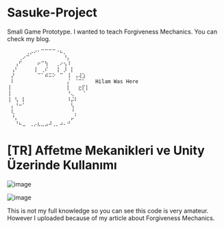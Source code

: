 # Sasuke-Project
Small Game Prototype. I wanted to teach Forgiveness Mechanics. You can check my blog.
```
⠀⠀⠀⠀⠀⢀⡠⠔⠂⠉⠉⠉⠉⠐⠦⡀⠀⠀⠀⠀⠀⠀
⠀⠀⠀⢀⠔⠉⠀⠀⠀⠀⠀⠀⠀⠀⠀⠘⡄⠀⠀⠀⠀⠀
⠀⠀⢠⠋⠀⠀⠀⠀⠖⠉⢳⠀⠀⢀⠔⢢⠸⠀⠀⠀⠀⠀
⠀⢠⠃⠀⠀⠀⠀⢸⠀⢀⠎⠀⠀⢸⠀⡸⠀⡇⠀⠀⠀⠀
⠀⡜⠀⠀⠀⠀⠀⠀⠉⠁⠾⠭⠕⠀⠉⠀⢸⠀⢠⢼⣱⠀
⠀⠇⠀⠀⠀⠀⠀⠀⠀⠀⠀⠀⠀⠀⠀⠀⡌⠀⠈⠉⠁⠀  Hilam Was Here
⢸⠀⠀⠀⠀⠀⠀⠀⠀⠀⠀⠀⠀⠀⠀⠀⡇⠀⠀⣖⡏⡇  
⢸⠀⠀⠀⠀⠀⠀⠀⠀⠀⠀⠀⠀⠀⠀⠀⠘⢄⠀⠀⠈⠀
⢸⠀⢣⠀⡇⠀⠀⠀⠀⠀⠀⠀⠀⠀⠀⠀⠸⡬⠇⠀⠀⠀
⠀⡄⠘⠒⠁⠀⠀⠀⠀⠀⠀⠀⠀⠀⠀⠀⠀⢣⠀⠀⠀⠀
⠀⢇⠀⠀⠀⠀⠀⠀⠀⠀⠀⠀⠀⠀⠀⠀⠀⠘⡀⠀⠀⠀
⠀⠘⡄⠀⠀⠀⠀⠀⠀⠀⠀⠀⠀⠀⠀⠀⠀⡤⠁⠀⠀⠀
⠀⠀⠘⠦⣀⠀⢀⡠⣆⣀⣠⠼⢀⡀⠴⠄⠚⠀⠀⠀⠀⠀
```
<h1 href="https://medium.com/@HilamGhost/affetme-mekanikleri-ve-unity-%C3%BCzerinde-kullan%C4%B1m%C4%B1-5bb833ec664a"> [TR] Affetme Mekanikleri ve Unity Üzerinde Kullanımı </h1>

![image](https://user-images.githubusercontent.com/47826304/175564420-03e4722a-ad7a-49f6-9cfc-2ea3a9d7bfa2.png)


![image](https://media.giphy.com/media/wM5MKsSFIEcQsYPbaD/giphy.gif)

This is not my full knowledge so you can see this code is very amateur. However I uploaded because of my article about Forgiveness Mechanics.

